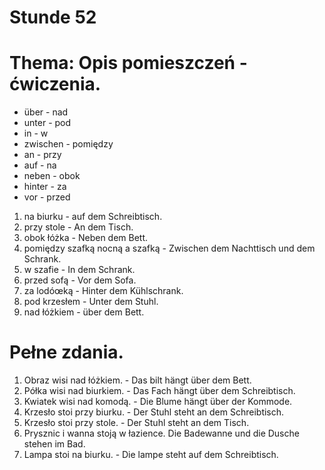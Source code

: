 # Stunde 52
# Thema: Opis pomieszczeń - ćwiczenia.
- über - nad
- unter - pod
- in - w
- zwischen - pomiędzy
- an - przy
- auf - na
- neben - obok
- hinter - za
- vor - przed
1) na biurku - auf dem Schreibtisch.
2) przy stole - An dem Tisch.
3) obok łóżka - Neben dem Bett.
4) pomiędzy szafką nocną a szafką - Zwischen dem Nachttisch und dem Schrank.
5) w szafie - In dem Schrank.
6) przed sofą - Vor dem Sofa.
7) za lodóœką - Hinter dem Kühlschrank.
8) pod krzesłem - Unter dem Stuhl.
9) nad łóżkiem - über dem Bett.
# Pełne zdania.
1) Obraz wisi nad łóżkiem. - Das bilt hängt über dem Bett.
2) Półka wisi nad biurkiem. - Das Fach hängt über dem Schreibtisch.
3) Kwiatek wisi nad komodą. - Die Blume hängt über der Kommode.
4) Krzesło stoi przy biurku. - Der Stuhl steht an dem Schreibtisch.
5) Krzesło stoi przy stole. - Der Stuhl steht an dem Tisch.
6) Prysznic i wanna stoją w łazience. Die Badewanne und die Dusche stehen im Bad.
7) Lampa stoi na biurku. - Die lampe steht auf dem Schreibtisch.
